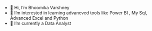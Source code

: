 - 👋 Hi, I’m Bhoomika Varshney
- 👀 I’m interested in learning advancved tools like Power BI , My Sql, Advanced Excel and Python 
- 🌱 I’m currently a Data Analyst
<!---
Bhoomika88-var/Bhoomika88-var is a ✨ special ✨ repository because its `README.md` (this file) appears on your GitHub profile.
You can click the Preview link to take a look at your changes.
--->
